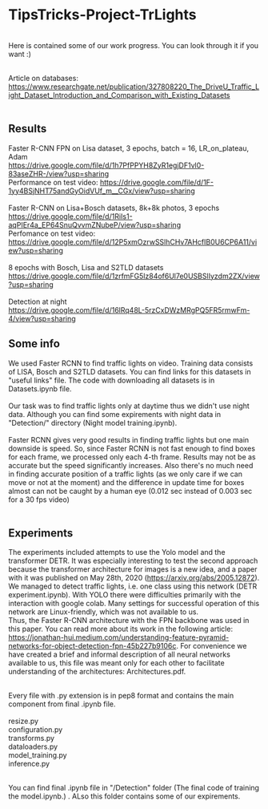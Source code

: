 # TipsTricks-Project-TrLights
<br>
Here is contained some of our work progress. You can look through it if you want :) <br> <br>


Article on databases: https://www.researchgate.net/publication/327808220_The_DriveU_Traffic_Light_Dataset_Introduction_and_Comparison_with_Existing_Datasets <br> <br>

## Results
Faster R-CNN FPN on Lisa dataset, 3 epochs, batch = 16, LR_on_plateau, Adam <br>
https://drive.google.com/file/d/1h7PfPPYH8ZyR1egjDF1vl0-83aseZHR-/view?usp=sharing <br>
Performance on test video: https://drive.google.com/file/d/1F-1yy4BSjNHT75andGyOidVUf_m__CGx/view?usp=sharing <br> <br>
Faster R-CNN on Lisa+Bosch datasets, 8k+8k photos, 3 epochs <br>
https://drive.google.com/file/d/1RiIs1-aqPIEr4a_EP64SnuQvvmZNubeP/view?usp=sharing <br>
Perfomance on test video: https://drive.google.com/file/d/12P5xmOzrwSSlhCHv7AHcfIB0U6CP6A11/view?usp=sharing <br><br>
8 epochs with Bosch, Lisa and S2TLD datasets <br>
https://drive.google.com/file/d/1zrfmFG5lz84of6Ul7e0USBSlIyzdm2ZX/view?usp=sharing <br> <br>
Detection at night <br>
https://drive.google.com/file/d/16lRq48L-5rzCxDWzMRgPQ5FR5rmwFm-4/view?usp=sharing


## Some info

We used Faster RCNN to find traffic lights on video. Training data consists of LISA, Bosch and S2TLD datasets. You can find links for this datasets in "useful links" file. The code with downloading all datasets is in Datasets.ipynb file. <br><br>
Our task was to find traffic lights only at daytime thus we didn't use night data. Although you can find some expirements with night data in "Detection/" directory (Night model training.ipynb). <br><br>
Faster RCNN gives very good results in finding traffic lights but one main downside is speed. So, since Faster RCNN is not fast enough to find boxes for each frame, we processed only each 4-th frame. Results may not be as accurate but the speed significantly increases. Also there's no much need in finding accurate position of a traffic lights (as we only care if we can move or not at the moment) and the difference in update time for boxes almost can not be caught by a human eye (0.012 sec instead of 0.003 sec for a 30 fps video) <br><br> 

## Experiments

The experiments included attempts to use the Yolo model and the transformer DETR. It was especially interesting to test the second approach because the transformer architecture for images is a new idea, and a paper with it was published on May 28th, 2020 (https://arxiv.org/abs/2005.12872). We managed to detect traffic lights, i.e. one class using this network (DETR experiment.ipynb). With YOLO there were difficulties primarily with the interaction with google colab. Many settings for successful operation of this network are Linux-friendly, which was not available to us. <br>
Thus, the Faster R-CNN architecture with the FPN backbone was used in this paper. You can read more about its work in the following article: https://jonathan-hui.medium.com/understanding-feature-pyramid-networks-for-object-detection-fpn-45b227b9106c. For convenience we have created a brief and informal description of all neural networks available to us, this file was meant only for each other to facilitate understanding of the architectures: Architectures.pdf. <br><br>


Every file with .py extension is in pep8 format and contains the main component from final .ipynb file. <br><br>
resize.py <br>
configuration.py <br>
transforms.py <br>
dataloaders.py <br>
model_training.py <br>
inference.py <br> <br>


You can find final .ipynb file in "/Detection" folder (The final code of training the model.ipynb.) . ALso this folder contains some of our expirements.<br>

